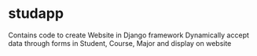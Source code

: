 # studapp
Contains code to create Website in Django framework
Dynamically accept data through forms in Student, Course, Major and display on website

